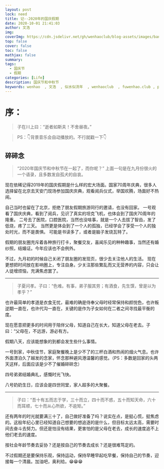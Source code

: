 ```yaml
---
layout: post
lock: need
title: 记--2020年的国庆假期
date: 2020-10-01 21:41:03
author: 文浩
img:
coverImg: https://cdn.jsdelivr.net/gh/wenhaoclub/blog-assets/images/banner/07.jpg
top: false
cover: false
toc: false
mathjax: false
summary:
tags:
  - 国庆节
  - 假期
categories: [Life]
description: 国庆节和中秋节
keywords: wenhao  , 文浩  , 似水似流年  , wenhaoclub  , fuwenhao.club , plus.fuwenhao.club  ,文浩的博客 , 似水似流年的博客
---
```

# 序：
> 子在川上曰：“逝者如斯夫！不舍昼夜。”

>PS：👇背景音乐会自动播放的。不行就戳一下👇
<link rel="stylesheet" href="https://cdn.jsdelivr.net/gh/wenhaoclub/blog-assets/files/js/css/APlayer.min.css">
<script src="https://cdn.jsdelivr.net/gh/wenhaoclub/blog-assets/files/js/APlayer.min.js"></script>
<script src="https://cdn.jsdelivr.net/npm/meting@1.1.0/dist/Meting.min.js"></script>
<div class="aplayer" data-id="785902" data-server="netease" data-type="song" data-mode="single" data-autoplay="true"></div>

## 碎碎念
> “2020年国庆节和中秋节在一起了，而你呢？” 上面一句是在九月份很火的一个语录，且多数发自孤犬的自哀。

现在依稀记得2019年的国庆假期是什么样的宏大场面。国家70周年庆典，很多人选择留在北京去天安门现场参加国庆庆典，观看阅兵仪式，举国欢腾，场面好不热闹。

自己当时也留在了北京，拒绝了朋友假期旅游同行的邀请，也没有回家。
一号观看了国庆庆典，看到了阅兵，见识了真实的坦克飞机，也体会到了国庆70周年的隆重。
二号去了医院，口腔医院，当然也没啥事，就是一个人去拔了智齿，发了低烧，疼了三天。
当然更是体会到了一个人的孤独，已经学会了享受一个人的独处时光，而不是畏惧。
可能是书读多了，或者是脑子发烧瓦特了。

假期的朋友圈充斥着各种旅行打卡，聚餐交友，喜闻乐见的种种趣事，当然还有婚纱照，结婚证。今年应该也不会例外。

不过，九月初的时候自己关闭了朋友圈的发现页，很少去关注他人的生活。
现在更想把时间放在影响圈上，专注自身。少关注那些繁乱而又无营养的内容，只会让人徒增烦恼，充满焦虑罢了。

---

> 子夏问孝。子曰：“色难。有事，弟子服其劳；有酒食，先生馔，曾是以为孝乎？”  

也许最简单的孝道是衣食无忧，最难的确是侍奉父母时经常保持和颜悦色，也许叛逆期一直在，也许代沟一直在，关键的是作为子女如何在二者之间寻找最平衡的度。

现在愿意把更多的时间用于陪伴父母，知道自己在长大，知道父母在老去。子曰：“父母在，不远游，游必有方。

假期八天，应该能想象的到都会发生些什么事情。

一号到家，中秋佳节，家庭聚餐晚上是少不了的三杯白酒和热闹的烟火气息。也许外面漂泊久了越发的念家，怀念那种避风港温馨的感觉。（PS：多数是回家的头两天这样，后面应该是少不了催婚碎碎念）

四号弟弟结婚典礼，感慨时光飞快。

八号奶奶生日，应该会是四世同堂，家人超多的大聚餐。

---

> 子曰：“吾十有五而志于学，三十而立，四十而不惑，五十而知天命，六十而耳顺，七十而从心所欲，不逾矩。”

 还有两年的时光就要满三十了，自己做好准备了吗？说实在点，是挺心慌，挺焦虑的。这般年纪心里已经知道自己想要的想追逐的是什么，但目标太远太高，需要时间去奋斗去努力。但还是怕没有结果，更害怕的是父母在老去，成长的速度追不上他们老去的速度。
 
按社会年龄节奏去妥协？还是按自己的节奏去成长？还是很难笃定的。

不过假期还是要保持乐观，保持运动，保持早睡早起吃早餐，保持自己的节奏，迎接每一个清晨。加油吧，奥利给。😁😁😁
